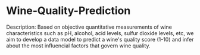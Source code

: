 # Wine-Quality-Prediction  

Description: Based on objective quantitative measurements of wine characteristics such as pH, alcohol, acid levels, sulfur dioxide levels, etc, we aim to develop a data model to predict a wine's quality score (1-10) and infer about the most influencial factors that govern wine quality. 

